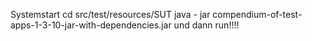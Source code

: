 Systemstart 
cd src/test/resources/SUT
java - jar compendium-of-test-apps-1-3-10-jar-with-dependencies.jar
und dann run!!!!